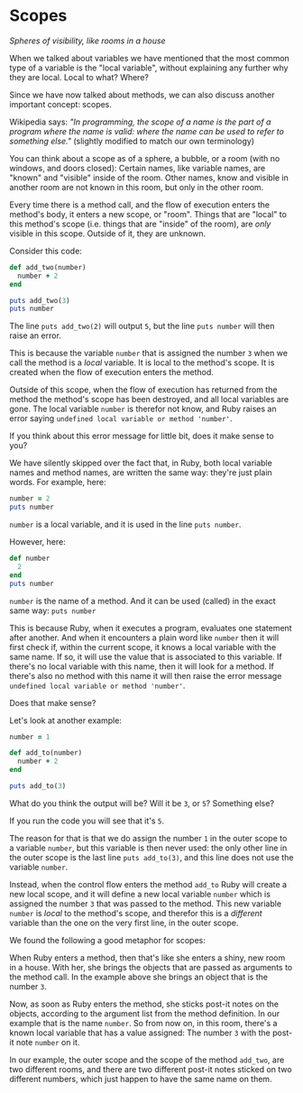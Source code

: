 # Scopes

*Spheres of visibility, like rooms in a house*

When we talked about variables we have mentioned that the most common type of a
variable is the "local variable", without explaining any further why they are
local. Local to what? Where?

Since we have now talked about methods, we can also discuss another important
concept: scopes.

Wikipedia says: *"In programming, the scope of a name is the part of a program
where the name is valid: where the name can be used to refer to something
else."* (slightly modified to match our own terminology)

You can think about a scope as of a sphere, a bubble, or a room (with no
windows, and doors closed): Certain names, like variable names, are "known" and
"visible" inside of the room. Other names, know and visible in another room are
not known in this room, but only in the other room.

Every time there is a method call, and the flow of execution enters the
method's body, it enters a new scope, or "room". Things that are "local" to
this method's scope (i.e. things that are "inside" of the room), are *only*
visible in this scope. Outside of it, they are unknown.

Consider this code:

```ruby
def add_two(number)
  number + 2
end

puts add_two(3)
puts number
```

The line `puts add_two(2)` will output `5`, but the line `puts number` will
then raise an error.

This is because the variable `number` that is assigned the number `3` when we
call the method is a *local* variable. It is local to the method's scope. It
is created when the flow of execution enters the method.

Outside of this scope, when the flow of execution has returned from the method
the method's scope has been destroyed, and all local variables are gone. The
local variable `number` is therefor not know, and Ruby raises an error saying
`undefined local variable or method 'number'`.

If you think about this error message for little bit, does it make sense to
you?

We have silently skipped over the fact that, in Ruby, both local variable
names and method names, are written the same way: they're just plain words.
For example, here:

```ruby
number = 2
puts number
```

`number` is a local variable, and it is used in the line `puts number`.

However, here:

```ruby
def number
  2
end
puts number
```

`number` is the name of a method. And it can be used (called) in the exact same
way: `puts number`

This is because Ruby, when it executes a program, evaluates one statement after
another. And when it encounters a plain word like `number` then it will first
check if, within the current scope, it knows a local variable with the same
name. If so, it will use the value that is associated to this variable. If
there's no local variable with this name, then it will look for a method. If
there's also no method with this name it will then raise the error message
`undefined local variable or method 'number'`.

Does that make sense?

Let's look at another example:

```ruby
number = 1

def add_to(number)
  number + 2
end

puts add_to(3)
```

What do you think the output will be? Will it be `3`, or `5`? Something else?

If you run the code you will see that it's `5`.

The reason for that is that we do assign the number `1` in the outer scope to a
variable `number`, but this variable is then never used: the only other line in
the outer scope is the last line `puts add_to(3)`, and this line does not use
the variable `number`.

Instead, when the control flow enters the method `add_to` Ruby will create a
new local scope, and it will define a new local variable `number` which is
assigned the number `3` that was passed to the method. This new variable
`number` is *local* to the method's scope, and therefor this is a *different*
variable than the one on the very first line, in the outer scope.

We found the following a good metaphor for scopes:

When Ruby enters a method, then that's like she enters a shiny, new room in a
house. With her, she brings the objects that are passed as arguments to the
method call. In the example above she brings an object that is the number `3`.

Now, as soon as Ruby enters the method, she sticks post-it notes on the
objects, according to the argument list from the method definition. In our
example that is the name `number`. So from now on, in this room, there's a
known local variable that has a value assigned: The number `3` with the post-it
note `number` on it.

In our example, the outer scope and the scope of the method `add_two`, are
two different rooms, and there are two different post-it notes sticked on
two different numbers, which just happen to have the same name on them.


